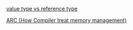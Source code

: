 [value type vs reference type](https://www.vadimbulavin.com/value-types-and-reference-types-in-swift/)

[ARC (How Compiler treat memory management)](https://www.vadimbulavin.com/swift-memory-management-arc-strong-weak-and-unowned/)
